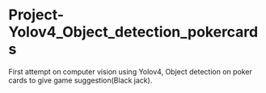 # Project-Yolov4_Object_detection_pokercards
First attempt on computer vision using Yolov4, Object detection on poker cards to give game suggestion(Black jack).
